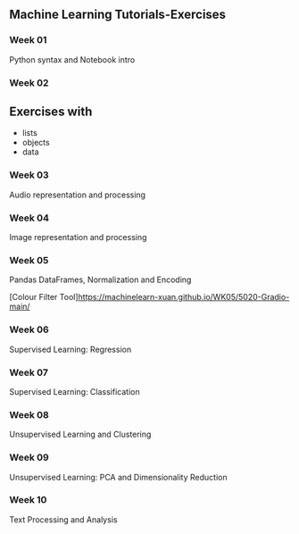 ## Machine Learning Tutorials-Exercises


### Week 01
Python syntax and Notebook intro

### Week 02
## Exercises with

- lists
- objects
- data

### Week 03
Audio representation and processing

### Week 04
Image representation and processing

### Week 05
Pandas DataFrames, Normalization and Encoding

[Colour Filter Tool]https://machinelearn-xuan.github.io/WK05/5020-Gradio-main/

### Week 06
Supervised Learning: Regression

### Week 07
Supervised Learning: Classification

### Week 08
Unsupervised Learning and Clustering

### Week 09
Unsupervised Learning: PCA and Dimensionality Reduction

### Week 10
Text Processing and Analysis
